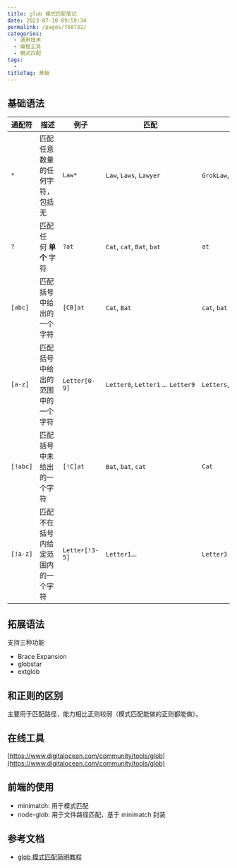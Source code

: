 ```yaml
---
title: glob 模式匹配笔记
date: 2023-07-10 09:59:34
permalink: /pages/7b8732/
categories: 
  - 通用技术
  - 编程工具
  - 模式匹配
tags: 
  - 
titleTag: 草稿
---
```


## 基础语法

| 通配符 | 描述 | 例子 | 匹配 | 不匹配 |
| --- |  --- |  --- |  --- |  --- |
| `*` | 匹配任意数量的任何字符，包括无 | `Law*` | `Law`, `Laws`, `Lawyer` | `GrokLaw`, `La`, `aw` |
| `?` | 匹配任何 **单个** 字符 | `?at` | `Cat`, `cat`, `Bat`, `bat` | `at` |
| `[abc]` | 匹配括号中给出的一个字符 | `[CB]at` | `Cat`, `Bat` | `cat`, `bat` |
| `[a-z]` | 匹配括号中给出的范围中的一个字符 | `Letter[0-9]` | `Letter0`, `Letter1` ... `Letter9` | `Letters`, `Letter`, `Letter10` |
| `[!abc]` | 匹配括号中未给出的一个字符 | `[!C]at` | `Bat`, `bat`, `cat` | `Cat` |
| `[!a-z]` | 匹配不在括号内给定范围内的一个字符 | `Letter[!3-5]` | `Letter1`... | `Letter3` ... `Letter5`, `Letterxx` |

## 拓展语法

支持三种功能
- Brace Expansion
- globstar
- extglob

## 和正则的区别

主要用于匹配路径，能力相比正则较弱（模式匹配能做的正则都能做）。


## 在线工具

[https://www.digitalocean.com/community/tools/glob](https://www.digitalocean.com/community/tools/glob)

## 前端的使用

- minimatch: 用于模式匹配
- node-glob: 用于文件路径匹配，基于 minimatch 封装

## 参考文档
- [glob 模式匹配简明教程](https://juejin.cn/post/6844904077801816077) 

